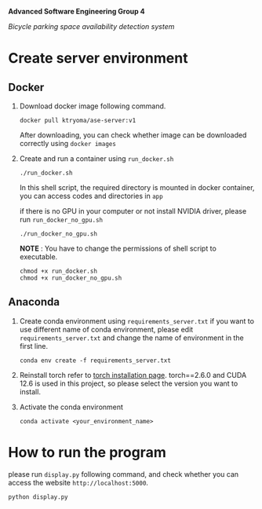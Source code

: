 **Advanced Software Engineering Group 4**

*Bicycle parking space availability detection system*

# Create server environment
## Docker
1.  Download docker image following command.
    
    ```
    docker pull ktryoma/ase-server:v1
    ```
    After downloading, you can check whether image can be downloaded correctly using `docker images`

2. Create and run a container using `run_docker.sh`
    ```
    ./run_docker.sh
    ```
    In this shell script, the required directory is mounted in docker container, you can access codes and directories in `app`

    if there is no GPU in your computer or not install NVIDIA driver, please run `run_docker_no_gpu.sh`
    ```
    ./run_docker_no_gpu.sh
    ```

    **NOTE** : You have to change the permissions of shell script to executable.
    ```
    chmod +x run_docker.sh
    chmod +x run_docker_no_gpu.sh
    ```

## Anaconda
1. Create conda environment using `requirements_server.txt`
    if you want to use different name of conda environment, please edit `requirements_server.txt` and change the name of environment in the first line.
    ```
    conda env create -f requirements_server.txt
    ```
2. Reinstall torch refer to [torch installation page](https://pytorch.org/get-started/locally/).
    torch==2.6.0 and CUDA 12.6 is used in this project, so please select the version you want to install.

3. Activate the conda environment
    ```
    conda activate <your_environment_name>
    ```


# How to run the program

please run `display.py` following command, and check whether you can access the website `http://localhost:5000`.
```
python display.py
```